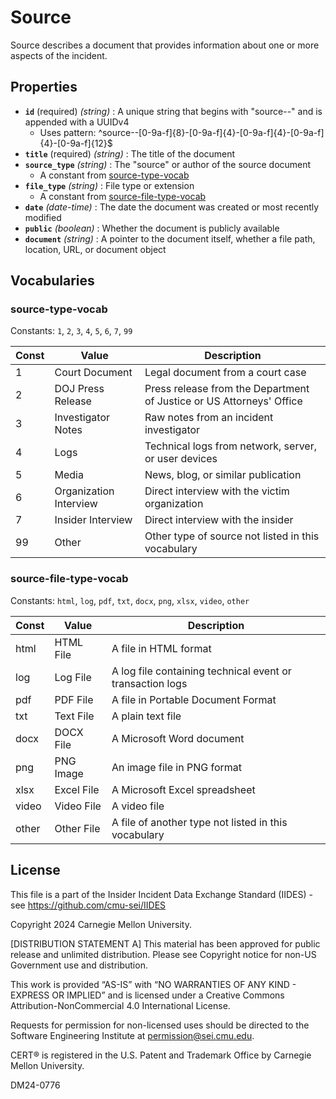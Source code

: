 # Source

Source describes a document that provides information about one or more aspects of the incident.

## Properties

- **`id`** (required) *(string)* : A unique string that begins with "source--" and is appended with a UUIDv4
  - Uses pattern: ^source--[0-9a-f]{8}-[0-9a-f]{4}-[0-9a-f]{4}-[0-9a-f]{4}-[0-9a-f]{12}$
- **`title`** (required) *(string)* : The title of the document
- **`source_type`** *(string)* : The "source" or author of the source document
	- A constant from [source-type-vocab](#source-type-vocab)
- **`file_type`** *(string)* : File type or extension
	- A constant from [source-file-type-vocab](#source-file-type-vocab)
- **`date`** *(date-time)* : The date the document was created or most recently modified
- **`public`** *(boolean)* : Whether the document is publicly available
- **`document`** *(string)* : A pointer to the document itself, whether a file path, location, URL, or document object

## Vocabularies

### source-type-vocab

Constants: `1`, `2`, `3`, `4`, `5`, `6`, `7`, `99`

| Const | Value | Description |
| --- | --- | --- |
| 1 | Court Document | Legal document from a court case|
| 2 | DOJ Press Release | Press release from the Department of Justice or US Attorneys' Office|
| 3 | Investigator Notes | Raw notes from an incident investigator|
| 4 | Logs | Technical logs from network, server, or user devices|
| 5 | Media | News, blog, or similar publication|
| 6 | Organization Interview | Direct interview with the victim organization|
| 7 | Insider Interview | Direct interview with the insider|
| 99 | Other | Other type of source not listed in this vocabulary|

### source-file-type-vocab

Constants: `html`, `log`, `pdf`, `txt`, `docx`, `png`, `xlsx`, `video`, `other`

| Const | Value | Description |
| --- | --- | --- |
| html | HTML File | A file in HTML format|
| log | Log File | A log file containing technical event or transaction logs|
| pdf | PDF File | A file in Portable Document Format|
| txt | Text File | A plain text file|
| docx | DOCX File | A Microsoft Word document|
| png | PNG Image | An image file in PNG format|
| xlsx | Excel File | A Microsoft Excel spreadsheet|
| video | Video File | A video file|
| other | Other File | A file of another type not listed in this vocabulary|

## License
This file is a part of the Insider Incident Data Exchange Standard (IIDES) - see https://github.com/cmu-sei/IIDES

Copyright 2024 Carnegie Mellon University.

[DISTRIBUTION STATEMENT A] This material has been approved for public release and unlimited distribution.  Please see Copyright notice for non-US Government use and distribution.

This work is provided “AS-IS” with “NO WARRANTIES OF ANY KIND - EXPRESS OR IMPLIED” and is licensed under a Creative Commons Attribution-NonCommercial 4.0 International License.

Requests for permission for non-licensed uses should be directed to the Software Engineering Institute at permission@sei.cmu.edu.

CERT® is registered in the U.S. Patent and Trademark Office by Carnegie Mellon University.

DM24-0776
